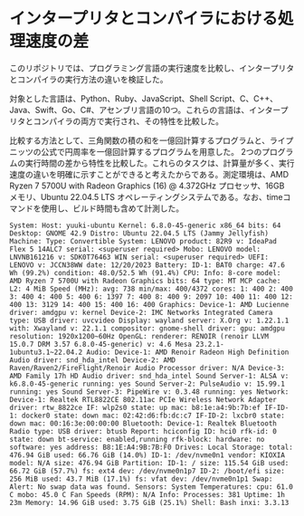 # インタープリタとコンパイラにおける処理速度の差

このリポジトリでは、プログラミング言語の実行速度を比較し、インタープリタとコンパイラの実行方法の違いを検証した。

対象とした言語は、Python、Ruby、JavaScript、Shell Script、C、C++、Java、Swift、Go、C#、アセンブリ言語の10つ。これらの言語は、インタープリタとコンパイラの両方で実行され、その特性を比較した。

比較する方法として、三角関数の積の和を一億回計算するプログラムと、ライプニッツの公式で円周率を一億回計算するプログラムを用意した。 2つのプログラムの実行時間の差から特性を比較した。これらのタスクは、計算量が多く、実行速度の違いを明確に示すことができると考えたからである。測定環境は、AMD Ryzen 7 5700U with Radeon Graphics (16) @ 4.372GHz プロセッサ、16GB メモリ、Ubuntu 22.04.5 LTS オペレーティングシステムである。なお、timeコマンドを使用し、ビルド時間も含めて計測した。

`System:
  Host: yuuki-ubuntu Kernel: 6.8.0-45-generic x86_64 bits: 64
    Desktop: GNOME 42.9 Distro: Ubuntu 22.04.5 LTS (Jammy Jellyfish)
Machine:
  Type: Convertible System: LENOVO product: 82R9 v: IdeaPad Flex 5 14ALC7
    serial: <superuser required>
  Mobo: LENOVO model: LNVNB161216 v: SDK0T76463 WIN
    serial: <superuser required> UEFI: LENOVO v: JCCN38WW date: 12/20/2023
Battery:
  ID-1: BAT0 charge: 47.6 Wh (99.2%) condition: 48.0/52.5 Wh (91.4%)
CPU:
  Info: 8-core model: AMD Ryzen 7 5700U with Radeon Graphics bits: 64
    type: MT MCP cache: L2: 4 MiB
  Speed (MHz): avg: 738 min/max: 400/4372 cores: 1: 400 2: 400 3: 400
    4: 400 5: 400 6: 1397 7: 400 8: 400 9: 2097 10: 400 11: 400 12: 400
    13: 3129 14: 400 15: 400 16: 400
Graphics:
  Device-1: AMD Lucienne driver: amdgpu v: kernel
  Device-2: IMC Networks Integrated Camera type: USB driver: uvcvideo
  Display: wayland server: X.Org v: 1.22.1.1 with: Xwayland v: 22.1.1
    compositor: gnome-shell driver: gpu: amdgpu resolution: 1920x1200~60Hz
  OpenGL: renderer: RENOIR (renoir LLVM 15.0.7 DRM 3.57 6.8.0-45-generic)
    v: 4.6 Mesa 23.2.1-1ubuntu3.1~22.04.2
Audio:
  Device-1: AMD Renoir Radeon High Definition Audio driver: snd_hda_intel
  Device-2: AMD Raven/Raven2/FireFlight/Renoir Audio Processor driver: N/A
  Device-3: AMD Family 17h HD Audio driver: snd_hda_intel
  Sound Server-1: ALSA v: k6.8.0-45-generic running: yes
  Sound Server-2: PulseAudio v: 15.99.1 running: yes
  Sound Server-3: PipeWire v: 0.3.48 running: yes
Network:
  Device-1: Realtek RTL8822CE 802.11ac PCIe Wireless Network Adapter
    driver: rtw_8822ce
  IF: wlp2s0 state: up mac: b8:1e:a4:9b:7b:ef
  IF-ID-1: docker0 state: down mac: 02:42:d6:fb:dc:c7
  IF-ID-2: lxcbr0 state: down mac: 00:16:3e:00:00:00
Bluetooth:
  Device-1: Realtek Bluetooth Radio type: USB driver: btusb
  Report: hciconfig ID: hci0 rfk-id: 0 state: down
    bt-service: enabled,running rfk-block: hardware: no software: yes
    address: B8:1E:A4:9B:7B:F0
Drives:
  Local Storage: total: 476.94 GiB used: 66.76 GiB (14.0%)
  ID-1: /dev/nvme0n1 vendor: KIOXIA model: N/A size: 476.94 GiB
Partition:
  ID-1: / size: 115.54 GiB used: 66.72 GiB (57.7%) fs: ext4
    dev: /dev/nvme0n1p7
  ID-2: /boot/efi size: 256 MiB used: 43.7 MiB (17.1%) fs: vfat
    dev: /dev/nvme0n1p1
Swap:
  Alert: No swap data was found.
Sensors:
  System Temperatures: cpu: 61.0 C mobo: 45.0 C
  Fan Speeds (RPM): N/A
Info:
  Processes: 381 Uptime: 1h 23m Memory: 14.96 GiB used: 3.75 GiB (25.1%)
  Shell: Bash inxi: 3.3.13
`
